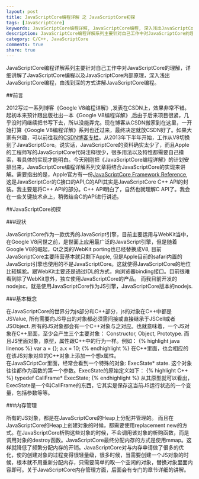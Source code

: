 ```yaml
---
layout: post
title: JavaScriptCore编程详解 之 JavaScriptCore初探
tags: [JavaScriptCore]
keywords: JavaScriptCore编程详解, JavaScriptCore编程, 深入浅出JavaScriptCore编程
description: JavaScriptCore编程详解系列主要针对自己工作中对JavaScriptCore的理解，详细讲解了JavaScriptCore编程以及以及JavaScriptCore内部原理，深入浅出JavaScriptCore编程，由浅到深的方式讲解JavaScriptCore编程。
category: C/C++, JavaScriptCore
comments: true
share: true
---
```


JavaScriptCore编程详解系列主要针对自己工作中对JavaScriptCore的理解，详细讲解了JavaScriptCore编程以及JavaScriptCore内部原理，深入浅出JavaScriptCore编程，由浅到深的方式讲解JavaScriptCore编程。

<!--more-->

##前言

2012写过一系列博客《Google V8编程详解》,发表在CSDN上，效果非常不错。起初本来预计跟出版社出一本《Google V8编程详解》,后由于后来项目很紧，几乎没时间继续把书写下去，所以没能弄完。现在博客从CSDN搬家到在这里，一开始打算《Google V8编程详解》系列也迁过来，最终决定就放CSDN好了。如果大家有兴趣，可以前往我的[CSDN博客专栏](http://blog.csdn.net/feiyinzilgd)。从2013年下半年开始，工作从V8切换到了JavaScriptCore。说实话，JavaScriptCore的资料确实太少了，而且Apple的工程师写的JavaScriptCore代码注释很少，很多用法以及特性都需要自己摸索，看具体的实现才能明白。今天刚刚把《JavaScriptCore编程详解》的计划安排出来，JavaScriptCore编程详解系列文章将结合JavaScriptCore的实现来讲解。需要指出的是，Apple官方有一份[JavaScriptCore Framework Reference](https://developer.apple.com/library/mac/documentation/Carbon/Reference/WebKit_JavaScriptCore_Ref/_index.html), 这是JavaScriptCor的C接口的API,C的API其实是JavaScriptCore C++ API的封装。我主要是将C++ API的部分。C++ API明白了，自然也就理解C API了。我会在一些关键技术点上，稍微结合C的API进行讲述。

##JavaScriptCore初探

###现状

JavaScriptCore作为一款优秀的JavaScript引擎，目前主要运用与WebKit当中，在Google V8问世之前，是世面上应用最广泛的JavaScript引擎，但是随着Google V8的崛起，Qt之类的WebKit porting也已经替换成V8, 目前JavaScriptCore主要阵营基本就只剩下Apple, 但是Apple目前的safari内置的JavaScript引擎也使用的不是JavaScriptCore。这就使得JavaScriptCore的地位比较尴尬。跟WebKit主要还是通过IDL的方式，向浏览器binding接口。目前很难看到除了WebKit意外，独立使用JavaScriptCore的产品。 而我目前开发的nodejsc，就是使用JavaScriptCore作为JS引擎，JavaScriptCore版本的nodejs.

###基本概念

在JavaScriptCore的世界分为js部分和C++部分，js的对象在C++中都是JSValue, 所有需要向JS导出的对象都必须需间接或直接继承于JSCell或者JSObject. 所有的JS对象都会有一个C++对象与之对应。也就意味着，一个JS对象在C++里面，至少会产生三个主要对象： Constructor, Object, Prototype. 而且JS里面对象，原型，属性跟C++中的行为一样。例如：
{% highlight java linenos %}
var a = {};
a.x = 10;
{% endhighlight %}
在C++里面，也会相应的在该JS对象对应的C++对象上添加一个想x属性。   
在JavaSCriptCor里面，经常会看到一个特殊的对象: ExecState* state. 这个对象往往都作为函数的第一个参数。ExecState的原始定义如下：
{% highlight C++ %}
typedef CallFrame* ExecState;
{% endhighlight %}
从其原型就可以看出，ExecState是一个叫CallFrame的东西，它其实是保存这当前JS运行状态的一个变量，包括参数等等。  

###内存管理

所有的JS对象，都是在JavaScriptCore的Heap上分配并管理的。 而且在JavaScriptCore的Heap上创建对象的时候，都需要使用replacement new的方式。在JavaScriptCore析购这些对象的时候，不会调用该对象的析购函数，而是调用对象的destroy函数。JavaScriptCore最终分配内存的方式是使用mmap。这样就降低了频繁分配内存的开销。JavaScriptCore对与内存申请做了很多的优化，使的创建对象的过程变得很轻量级，很多时候，当需要创建一个JS对象的时候，根本就不用重新分配内存，只需要简单的取一个空闲的对象，替换对象里面内容即可。关于JavaScriptCore内存管理方面，后面会有专门的章节详细的讲解。
